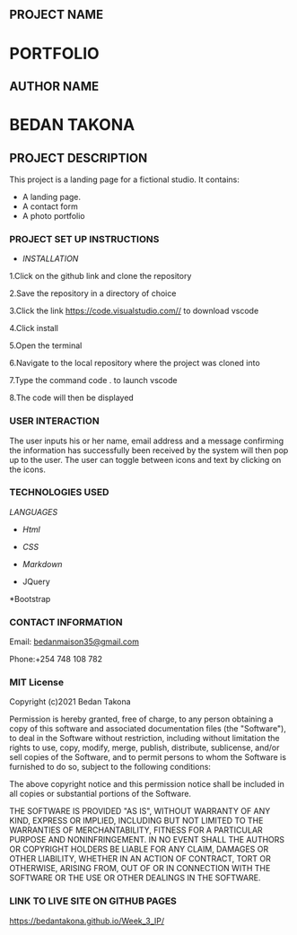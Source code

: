 ## PROJECT NAME
# PORTFOLIO

## AUTHOR NAME
# BEDAN TAKONA

## PROJECT DESCRIPTION
This project is a landing page for a fictional studio. It contains:
 
* A landing page.
* A contact form 
* A photo portfolio
 
### PROJECT SET UP INSTRUCTIONS
* _INSTALLATION_

1.Click on the github link and clone the repository

2.Save the repository in a directory of choice

3.Click the link https://code.visualstudio.com// to download vscode

4.Click install 

5.Open the terminal

6.Navigate to the local repository where the project was cloned into

7.Type the command code . to launch vscode

8.The code will then be displayed 

### USER INTERACTION
The user inputs his or her name, email address and a message confirming the information has successfully been received by the system will then pop up to the user. 
The user can toggle between icons and text by clicking on the icons.


### TECHNOLOGIES USED

_LANGUAGES_

* _Html_

* _CSS_

* _Markdown_

* JQuery

*Bootstrap


### CONTACT INFORMATION

Email: bedanmaison35@gmail.com

Phone:+254 748 108 782

### MIT License

Copyright (c)2021 Bedan Takona

Permission is hereby granted, free of charge, to any person obtaining a copy
of this software and associated documentation files (the "Software"), to deal
in the Software without restriction, including without limitation the rights
to use, copy, modify, merge, publish, distribute, sublicense, and/or sell
copies of the Software, and to permit persons to whom the Software is
furnished to do so, subject to the following conditions:

The above copyright notice and this permission notice shall be included in all
copies or substantial portions of the Software.

THE SOFTWARE IS PROVIDED "AS IS", WITHOUT WARRANTY OF ANY KIND, EXPRESS OR
IMPLIED, INCLUDING BUT NOT LIMITED TO THE WARRANTIES OF MERCHANTABILITY,
FITNESS FOR A PARTICULAR PURPOSE AND NONINFRINGEMENT. IN NO EVENT SHALL THE
AUTHORS OR COPYRIGHT HOLDERS BE LIABLE FOR ANY CLAIM, DAMAGES OR OTHER
LIABILITY, WHETHER IN AN ACTION OF CONTRACT, TORT OR OTHERWISE, ARISING FROM,
OUT OF OR IN CONNECTION WITH THE SOFTWARE OR THE USE OR OTHER DEALINGS IN THE
SOFTWARE.

### LINK TO LIVE SITE ON GITHUB PAGES

https://bedantakona.github.io/Week_3_IP/
